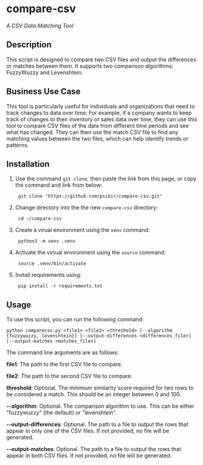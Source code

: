 
# compare-csv

 *A CSV Data Matching Tool*

## Description

This script is designed to compare two CSV files and output the differences or matches between them. It supports two comparison algorithms: FuzzyWuzzy and Levenshtein.

## Business Use Case

This tool is particularly useful for individuals and organizations that need to track changes to data over time. For example, if a company wants to keep track of changes to their inventory or sales data over time, they can use this tool to compare CSV files of the data from different time periods and see what has changed. They can then use the match CSV file to find any matching values between the two files, which can help identify trends or patterns.

## Installation
1. Use the command `git clone`, then paste the link from this page, or copy the command and link from below:


        git clone "https://github.com/psibir/compare-csv.git"
        
        
2. Change directory into the the new `compare-csv` directory:


        cd ~/compare-csv


3. Create a virual environment using the `venv` command:
        
        
        python3 -m venv .venv
        
        
4. Activate the virtual environment using the `source` command:


        source .venv/bin/activate


5. Install requirements using:



        pip install -r requirements.txt

## Usage

To use this script, you can run the following command:

```
python comparecsv.py <file1> <file2> <threshold> [--algorithm {fuzzywuzzy, levenshtein}] [--output-differences <differences_file>] [--output-matches <matches_file>]
```

The command line arguments are as follows:


**file1**: The path to the first CSV file to compare.

**file2**: The path to the second CSV file to compare.

**threshold**: Optional. The minimum similarity score required for two rows to be considered a match. This should be an integer between 0 and 100.

**--algorithm**: Optional. The comparison algorithm to use. This can be either "fuzzywuzzy" (the default) or "levenshtein".

**--output-differences**: Optional. The path to a file to output the rows that appear in only one of the CSV files. If not provided, no file will be generated.

**--output-matches**: Optional. The path to a file to output the rows that appear in both CSV files. If not provided, no file will be generated.
